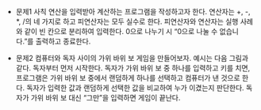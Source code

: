 - 문제1
사칙 연산을 입력받아 계산하는 프로그램을 작성하고자 한다. 
연산자는 +, -, *, /의 네 가지로 하고 피연산자는 모두 실수로 한다. 
피연산자와 연산자는 실행 사례와 같이 빈 칸으로 분리하여 입력한다. 
0으로 나누기 시 “0으로 나눌 수 없습니다.”를 출력하고 종료한다.

- 문제2
컴퓨터와 독자 사이의 가위 바위 보 게임을 만들어보자. 
예시는 다음 그림과 같다. 독자부터 먼저 시작한다. 
독자가 가위 바위 보 중 하나를 입력하고 <Enter>키를 치면, 
프로그램은 가위 바위 보 중에서 랜덤하게 하나를 선택하고 컴퓨터가 낸 것으로 한다. 
독자가 입력한 값과 랜덤하게 선택한 값을 비교하여 누가 이겼는지 판단한다. 
독자가 가위 바위 보 대신 “그만”을 입력하면 게임이 끝난다.

